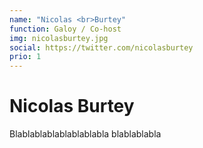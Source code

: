 ```yaml
---
name: "Nicolas <br>Burtey"
function: Galoy / Co-host
img: nicolasburtey.jpg
social: https://twitter.com/nicolasburtey
prio: 1
---
```


# Nicolas Burtey
 
Blablablablablablablabla
blablablabla
